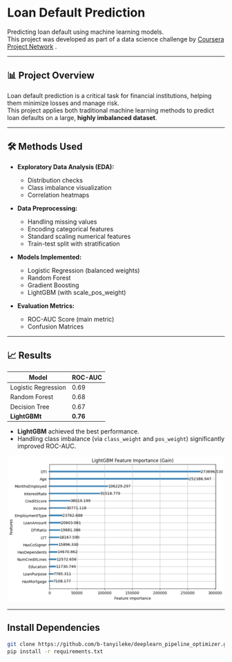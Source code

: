 # Loan Default Prediction

Predicting loan default using machine learning models.  
This project was developed as part of a data science challenge by [Coursera Project Network](https://www.coursera.org/projects/data-science-coding-challenge-loan-default-prediction) .

---

## 📊 Project Overview
Loan default prediction is a critical task for financial institutions, helping them minimize losses and manage risk.  
This project applies both traditional machine learning methods to predict loan defaults on a large, **highly imbalanced dataset**.

---

## 🛠️ Methods Used
- **Exploratory Data Analysis (EDA):**  
  - Distribution checks 
  - Class imbalance visualization  
  - Correlation heatmaps  

- **Data Preprocessing:**  
  - Handling missing values  
  - Encoding categorical features  
  - Standard scaling numerical features  
  - Train-test split with stratification  

- **Models Implemented:**  
  - Logistic Regression (balanced weights)  
  - Random Forest  
  - Gradient Boosting  
  - LightGBM (with scale_pos_weight)  

- **Evaluation Metrics:**  
  - ROC-AUC Score (main metric)   
  - Confusion Matrices  

---

## 📈 Results
| Model               | ROC-AUC |
|----------------------|---------|
| Logistic Regression  | 0.69    |
| Random Forest        | 0.68    |
| Decision Tree        | 0.67    |
| **LightGBMt**        | **0.76** |

- **LightGBM** achieved the best performance.  
- Handling class imbalance (via `class_weight` and `pos_weight`) significantly improved ROC-AUC.  

![LightGBM Feature Importance](data\lightGBM_gain.png)

---

## Install Dependencies

```bash
git clone https://github.com/b-tanyileke/deeplearn_pipeline_optimizer.git
pip install -r requirements.txt
```

